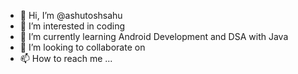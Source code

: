- 👋 Hi, I’m @ashutoshsahu
- 👀 I’m interested in coding
- 🌱 I’m currently learning Android Development and DSA with Java 
- 💞️ I’m looking to collaborate on 
- 📫 How to reach me ...

<!---
heyashusahu/heyashusahu is a ✨ special ✨ repository because its `README.md` (this file) appears on your GitHub profile.
You can click the Preview link to take a look at your changes.
--->
